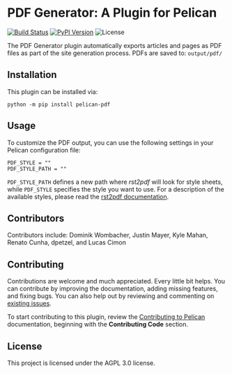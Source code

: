 PDF Generator: A Plugin for Pelican
===================================

[![Build Status](https://img.shields.io/github/actions/workflow/status/pelican-plugins/pdf/main.yml?branch=main)](https://github.com/pelican-plugins/pdf/actions)
[![PyPI Version](https://img.shields.io/pypi/v/pelican-pdf)](https://pypi.org/project/pelican-pdf/)
![License](https://img.shields.io/pypi/l/pelican-pdf?color=blue)

The PDF Generator plugin automatically exports articles and pages as PDF files as part of the site generation process.
PDFs are saved to: `output/pdf/`

Installation
------------

This plugin can be installed via:

    python -m pip install pelican-pdf

Usage
-----

To customize the PDF output, you can use the following settings in your Pelican configuration file:

	PDF_STYLE = ""
	PDF_STYLE_PATH = ""

`PDF_STYLE_PATH` defines a new path where *rst2pdf* will look for style sheets, while `PDF_STYLE` specifies the style you want to use.
For a description of the available styles, please read the [rst2pdf documentation](https://rst2pdf.org/static/manual.html#styles).

Contributors
------------

Contributors include: Dominik Wombacher, Justin Mayer, Kyle Mahan, Renato Cunha, dpetzel, and Lucas Cimon

Contributing
------------

Contributions are welcome and much appreciated. Every little bit helps. You can contribute by improving the documentation, adding missing features, and fixing bugs. You can also help out by reviewing and commenting on [existing issues][].

To start contributing to this plugin, review the [Contributing to Pelican][] documentation, beginning with the **Contributing Code** section.

[existing issues]: https://github.com/pelican-plugins/pdf/issues
[Contributing to Pelican]: https://docs.getpelican.com/en/latest/contribute.html

License
-------

This project is licensed under the AGPL 3.0 license.
